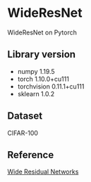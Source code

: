 # WideResNet

WideResNet on Pytorch

## Library version

- numpy 1.19.5
- torch 1.10.0+cu111
- torchvision 0.11.1+cu111
- sklearn 1.0.2

## Dataset

CIFAR-100

## Reference

[Wide Residual Networks](https://arxiv.org/abs/1605.07146)
